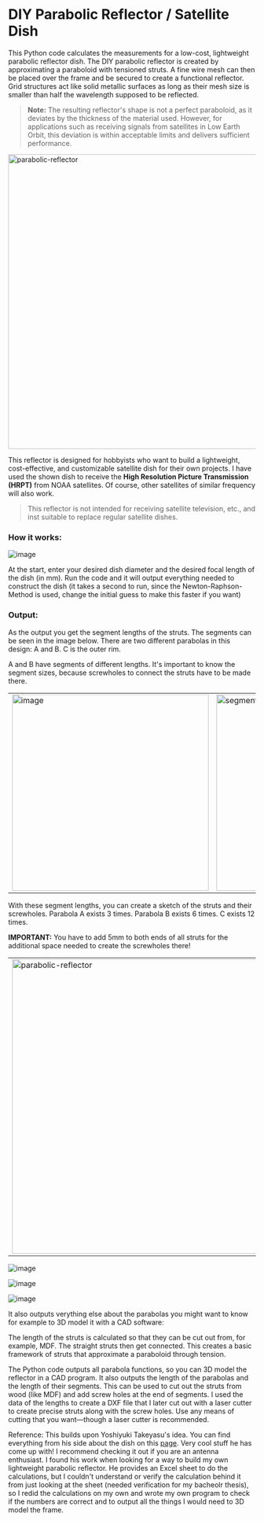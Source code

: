 # DIY Parabolic Reflector / Satellite Dish

This Python code calculates the measurements for a low-cost, lightweight parabolic reflector dish. The DIY parabolic reflector is created by approximating a paraboloid with tensioned struts.
A fine wire mesh can then be placed over the frame and be secured to create a functional reflector. Grid structures act like solid metallic surfaces as long as their mesh size is smaller than half the wavelength supposed to be reflected.

> **Note:** The resulting reflector's shape is not a perfect paraboloid, as it deviates by the thickness of the material used. However, for applications such as receiving signals from satellites in Low Earth Orbit, this deviation is within acceptable limits and delivers sufficient performance.

<img src="https://github.com/user-attachments/assets/aa9ba178-6a30-4016-9ce8-8fa9f0e3d420" alt="parabolic-reflector" width="600">

This reflector is designed for hobbyists who want to build a lightweight, cost-effective, and customizable satellite dish for their own projects. I have used the shown dish to receive the **High Resolution Picture Transmission (HRPT)** from NOAA satellites. Of course, other satellites of similar frequency will also work.
>  This reflector is not intended for receiving satellite television, etc., and inst suitable to replace regular satellite dishes.










### How it works:

![image](https://github.com/user-attachments/assets/5a860aac-a371-433c-91b5-339a3eebb442)

At the start, enter your desired dish diameter and the desired focal length of the dish (in mm). Run the code and it will output everything needed to construct the dish (it takes a second to run, since the Newton-Raphson-Method is used, change the initial guess to make this faster if you want) 

### Output:

As the output you get the segment lengths of the struts. The segments can be seen in the image below. There are two different parabolas in this design: A and B. C is the outer rim.

A and B have segments of different lengths. It's important to know the segment sizes, because screwholes to connect the struts have to be made there.

<table>
  <tr>
    <td><img src="https://github.com/user-attachments/assets/6e191834-d80b-41db-90dc-8c8d3ae11a3d" alt="image" width="400"></td>
    <td><img src="https://github.com/user-attachments/assets/c1e3fdda-dbb2-4659-ac19-dcedb7f71fda" alt="segments" width="400"></td>
  </tr>
</table>

With these segment lengths, you can create a sketch of the struts and their screwholes.
Parabola A exists 3 times. Parabola B exists 6 times. C exists 12 times.

**IMPORTANT:** You have to add 5mm to both ends of all struts for the additional space needed to create the screwholes there!

<table>
  <tr>
    <td><img src="https://github.com/user-attachments/assets/60a84094-6632-46b6-a4a9-8acfd84f20f1" alt="parabolic-reflector" width="600"></td>
    <td><img src="https://github.com/user-attachments/assets/748d83e1-cb95-4f27-a80f-1067f3d209bd" alt="parabolic-reflector" width="600"></td>
  </tr>
</table>



![image](https://github.com/user-attachments/assets/8cbeea6c-f3a5-47b8-8701-68a1bdca3860)

![image](https://github.com/user-attachments/assets/7870e593-794f-4f9b-b199-2627cc53511d)




![image](https://github.com/user-attachments/assets/06c2bf83-8b69-40b1-9118-e133efb48834)

It also outputs verything else about the parabolas you might want to know for example to 3D model it with a CAD software:

The length of the struts is calculated so that they can be cut out from, for example, MDF. The straight struts then get connected. This creates a basic framework of struts that approximate a paraboloid through tension.

The Python code outputs all parabola functions, so you can 3D model the reflector in a CAD program. It also outputs the length of the parabolas and the length of their segments. This can be used to cut out the struts from wood (like MDF) and add screw holes at the end of segments. I used the data of the lengths to create a DXF file that I later cut out with a laser cutter to create precise struts along with the screw holes. Use any means of cutting that you want—though a laser cutter is recommended.

Reference:
This builds upon Yoshiyuki Takeyasu's idea. You can find everything from his side about the dish on this [page](http://www.terra.dti.ne.jp/~takeyasu/). Very cool stuff he has come up with! I recommend checking it out if you are an antenna enthusiast.
I found his work when looking for a way to build my own lightweight parabolic reflector. He provides an Excel sheet to do the calculations, but I couldn't understand or verify the calculation behind it from just looking at the sheet (needed verification for my bacheolr thesis), so I redid the calculations on my own and wrote my own program to check if the numbers are correct and to output all the things I would need to 3D model the frame.
 
